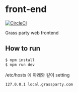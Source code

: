 # front-end

[![CircleCI](https://circleci.com/gh/grass-party/front-end.svg?style=svg)](https://circleci.com/gh/grass-party/front-end)

Grass party web frontend

## How to run

```sh
$ npm install
$ npm run dev
```

/etc/hosts 에 아래와 같이 setting
```sh
127.0.0.1 local.grassparty.com
```
